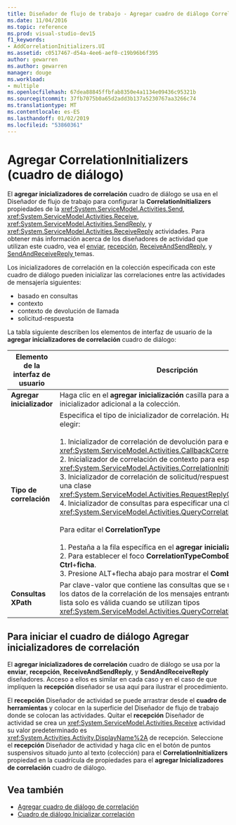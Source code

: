 ```yaml
---
title: Diseñador de flujo de trabajo - Agregar cuadro de diálogo CorrelationInitializers
ms.date: 11/04/2016
ms.topic: reference
ms.prod: visual-studio-dev15
f1_keywords:
- AddCorrelationInitializers.UI
ms.assetid: c0517467-d54a-4ee6-aef0-c19b96b6f395
author: gewarren
ms.author: gewarren
manager: douge
ms.workload:
- multiple
ms.openlocfilehash: 67dea88845ffbfab8350e4a1134e09436c95321b
ms.sourcegitcommit: 37fb7075b0a65d2add3b137a5230767aa3266c74
ms.translationtype: MT
ms.contentlocale: es-ES
ms.lasthandoff: 01/02/2019
ms.locfileid: "53860361"
---
```

# <a name="add-correlationinitializers-dialog-box"></a>Agregar CorrelationInitializers (cuadro de diálogo)

El **agregar inicializadores de correlación** cuadro de diálogo se usa en el Diseñador de flujo de trabajo para configurar la **CorrelationInitializers** propiedades de la <xref:System.ServiceModel.Activities.Send>, <xref:System.ServiceModel.Activities.Receive>, <xref:System.ServiceModel.Activities.SendReply>, y <xref:System.ServiceModel.Activities.ReceiveReply> actividades. Para obtener más información acerca de los diseñadores de actividad que utilizan este cuadro, vea el [enviar](../workflow-designer/send-activity-designer.md), [recepción](../workflow-designer/receive-activity-designer.md), [ReceiveAndSendReply](../workflow-designer/receiveandsendreply-template-designer.md), y [SendAndReceiveReply ](../workflow-designer/sendandreceivereply-template-designer.md) temas.

Los inicializadores de correlación en la colección especificada con este cuadro de diálogo pueden inicializar las correlaciones entre las actividades de mensajería siguientes:

- basado en consultas
- contexto
- contexto de devolución de llamada
- solicitud-respuesta

La tabla siguiente describen los elementos de interfaz de usuario de la **agregar inicializadores de correlación** cuadro de diálogo:

|Elemento de la interfaz de usuario|Descripción|
|-|-----------------|
|**Agregar inicializador**|Haga clic en el **agregar inicialización** casilla para agregar un inicializador adicional a la colección.|
|**Tipo de correlación**|Especifica el tipo de inicializador de correlación. Hay cuatro tipos a elegir:<br /><br /> 1. Inicializador de correlación de devolución para especificar una clase <xref:System.ServiceModel.Activities.CallbackCorrelationInitializer>.<br />2. Inicializador de correlación de contexto para especificar una clase <xref:System.ServiceModel.Activities.CorrelationInitializer>.<br />3. Inicializador de correlación de solicitud/respuesta para especificar una clase <xref:System.ServiceModel.Activities.RequestReplyCorrelationInitializer>.<br />4. Inicializador de consultas para especificar una clase <xref:System.ServiceModel.Activities.QueryCorrelationInitializer>.<br /><br /> Para editar el **CorrelationType**<br /><br /> 1. Pestaña a la fila específica en el **agregar inicializador** DataGrid.<br />2. Para establecer el foco **CorrelationTypeComboBox**, presione **Ctrl**+**ficha**.<br />3. Presione ALT+flecha abajo para mostrar el **ComboBox** y editarlo.|
|**Consultas XPath**|Par clave-valor que contiene las consultas que se usan para extraer los datos de la correlación de los mensajes entrantes y salientes. Esta lista solo es válida cuando se utilizan tipos <xref:System.ServiceModel.Activities.QueryCorrelationInitializer>.|

## <a name="to-launch-the-add-correlation-initializers-dialog-box"></a>Para iniciar el cuadro de diálogo Agregar inicializadores de correlación

 El **agregar inicializadores de correlación** cuadro de diálogo se usa por la **enviar**, **recepción**, **ReceiveAndSendReply**, y  **SendAndReceiveReply** diseñadores. Acceso a ellos es similar en cada caso y en el caso de que impliquen la **recepción** diseñador se usa aquí para ilustrar el procedimiento.

 El **recepción** Diseñador de actividad se puede arrastrar desde el **cuadro de herramientas** y colocar en la superficie del Diseñador de flujo de trabajo donde se colocan las actividades. Quitar el **recepción** Diseñador de actividad se crea un <xref:System.ServiceModel.Activities.Receive> actividad su valor predeterminado es <xref:System.Activities.Activity.DisplayName%2A> de recepción. Seleccione el **recepción** Diseñador de actividad y haga clic en el botón de puntos suspensivos situado junto al texto (colección) para el **CorrelationInitializers** propiedad en la cuadrícula de propiedades para el **agregar Inicializadores de correlación** cuadro de diálogo.

## <a name="see-also"></a>Vea también

- [Agregar cuadro de diálogo de correlación](http://msdn.microsoft.com/en-us/9e41a149-e8ab-41b1-8886-ea06a63041b6)
- [Cuadro de diálogo Inicializar correlación](../workflow-designer/initialize-correlation-dialog-box.md)